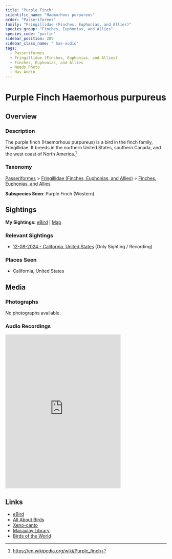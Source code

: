 ```yaml
---
title: "Purple Finch"
scientific_name: "Haemorhous purpureus"
order: "Passeriformes"
family: "Fringillidae (Finches, Euphonias, and Allies)"
species_group: "Finches, Euphonias, and Allies"
species_code: "purfin"
sidebar_position: 289
sidebar_class_name: " has-audio"
tags: 
  - Passeriformes
  - Fringillidae (Finches, Euphonias, and Allies)
  - Finches, Euphonias, and Allies
  - Needs Photo
  - Has Audio
---
```


# Purple Finch <span className='sci_name'>Haemorhous purpureus</span>

## Overview

### Description
The purple finch (Haemorhous purpureus) is a bird in the finch family, Fringillidae. It breeds in the northern United States, southern Canada, and the west coast of North America.[^1]

[^1]: https://en.wikipedia.org/wiki/Purple_finch

### Taxonomy
[Passeriformes](/tags/passeriformes) > [Fringillidae (Finches, Euphonias, and Allies)](/tags/fringillidae-finches-euphonias-and-allies) > [Finches, Euphonias, and Allies](/tags/finches-euphonias-and-allies)

**Subspecies Seen**: Purple Finch (Western)


## Sightings

**My Sightings:** [eBird](https://ebird.org/lifelist?r=world&time=life&spp=purfin) | [Map](/map?species_code=purfin)

### Relevant Sightings

* [12-08-2024 - California, United States](https://ebird.org/checklist/S204849205) (Only Sighting / Recording)

### Places Seen

* California, United States



## Media
### Photographs
No photographs available.

### Audio Recordings
<iframe src="https://macaulaylibrary.org/asset/627274839/embed" width="360" height="480" frameborder="0" allowfullscreen></iframe>

## Links
* [eBird](https://ebird.org/species/purfin) 
* [All About Birds](https://www.allaboutbirds.org/guide/purfin) 
* [Xeno-canto](https://www.xeno-canto.org/species/haemorhous-purpureus) 
* [Macaulay Library](https://search.macaulaylibrary.org/catalog?taxonCode=purfin&sort=rating_rank_desc)
* [Birds of the World](https://birdsoftheworld.org/bow/species/purfin)
